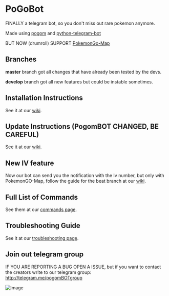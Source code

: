 
# PoGoBot

FINALLY a telegram bot, so you don't miss out rare pokemon anymore.

Made using [pogom](https://github.com/favll/pogom) and [python-telegram-bot](https://github.com/python-telegram-bot/python-telegram-bot)

BUT NOW (drumroll) SUPPORT [PokemonGo-Map](https://github.com/PokemonGoMap/PokemonGo-Map)

## Branches

**master** branch got all changes that have already been tested by the devs.

**develop** branch got all new features but could be instable sometimes.

## Installation Instructions

See it at our [wiki](https://github.com/eugenio412/PogomBOT/wiki).

## Update Instructions (PogomBOT CHANGED, BE CAREFUL)

See it at our [wiki](https://github.com/eugenio412/PogomBOT/wiki/update-guide).

## New IV feature

Now our bot can send you the notification with the Iv number, but only with PokemonGO-Map, follow the guide for the beat branch at our [wiki](https://github.com/eugenio412/PogomBOT/wiki/IV-notification-guide).

## Full List of Commands

See them at our [commands page](https://github.com/eugenio412/PogomBOT/wiki/commands).


## Troubleshooting Guide

See it at our [troubleshooting page](https://github.com/eugenio412/PogomBOT/wiki/troubleshooting).

## Join out telegram group

IF YOU ARE REPORTING A BUG OPEN A ISSUE, but if you want to contact the creators write to our telegram group: http://telegram.me/pogomBOTgroup

![image](https://raw.githubusercontent.com/eugenio412/PogomBOT/master/images/pogobot.jpg)

